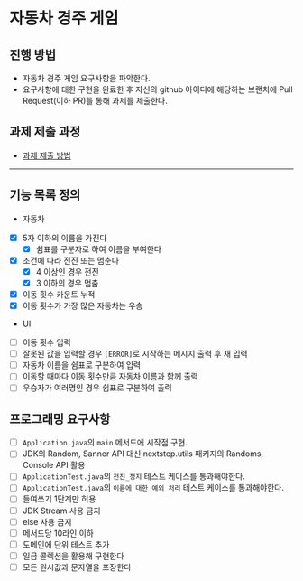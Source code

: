 # 자동차 경주 게임
## 진행 방법
* 자동차 경주 게임 요구사항을 파악한다.
* 요구사항에 대한 구현을 완료한 후 자신의 github 아이디에 해당하는 브랜치에 Pull Request(이하 PR)를 통해 과제를 제출한다.

## 과제 제출 과정
* [과제 제출 방법](https://github.com/next-step/nextstep-docs/tree/master/precourse)

***

## 기능 목록 정의
* 자동차
- [x] 5자 이하의 이름을 가진다
  - [x] 쉼표를 구분자로 하여 이름을 부여한다
- [x] 조건에 따라 전진 또는 멈춘다
  - [x] 4 이상인 경우 전진
  - [x] 3 이하의 경우 멈춤
- [x] 이동 횟수 카운트 누적
- [x] 이동 횟수가 가장 많은 자동차는 우승
* UI
- [ ] 이동 횟수 입력
- [ ] 잘못된 값을 입력할 경우 `[ERROR]`로 시작하는 메시지 출력 후 재 입력
- [ ] 자동차 이름을 쉼표로 구분하여 입력
- [ ] 이동할 때마다 이동 횟수만큼 자동차 이름과 함께 출력
- [ ] 우승자가 여러명인 경우 쉼표로 구분하여 출력

## 프로그래밍 요구사항
- [ ] `Application.java`의 `main` 메서드에 시작점 구현.
- [ ] JDK의 Random, Sanner API 대신 nextstep.utils 패키지의 Randoms, Console API 활용
- [ ] `ApplicationTest.java`의 `전진_정지` 테스트 케이스를 통과해야한다.
- [ ] `ApplicationTest.java`의 `이름에_대한_예외_처리` 테스트 케이스를 통과해야한다.
- [ ] 들여쓰기 1단계만 허용
- [ ] JDK Stream 사용 금지
- [ ] else 사용 금지
- [ ] 메서드당 10라인 이하
- [ ] 도메인에 단위 테스트 추가
- [ ] 일급 콜렉션을 활용해 구현한다
- [ ] 모든 원시값과 문자열을 포장한다